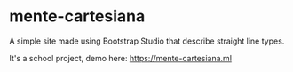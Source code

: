 # mente-cartesiana
A simple site made using Bootstrap Studio that describe straight line types.

It's a school project, demo here: https://mente-cartesiana.ml
